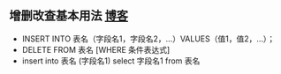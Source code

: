 ## 增删改查基本用法 [博客](https://www.cnblogs.com/heyangblog/p/7624645.html)
- INSERT INTO 表名（字段名1，字段名2，…）VALUES（值1，值2，…）；
- DELETE FROM 表名 [WHERE 条件表达式] 
- insert into 表名 (字段名1) select 字段名1 from 表名
